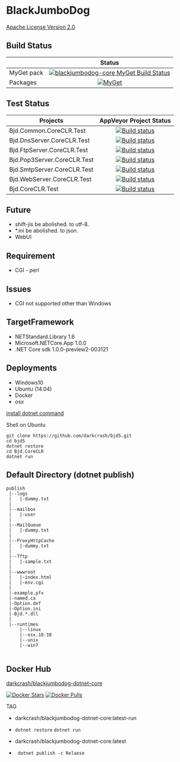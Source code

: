 BlackJumboDog
=============

[Apache License Version 2.0](LICENSE)

## Build Status

|   | Status |
|---|:-----:|
|MyGet pack|[![blackjumbodog-core MyGet Build Status](https://www.myget.org/BuildSource/Badge/blackjumbodog-core?identifier=d28a64e2-3864-4cb0-b9b5-cf1a83cc77e8)](https://www.myget.org/)|
|Packages|[![MyGet](https://img.shields.io/myget/blackjumbodog-core/v/Bjd.Common.CoreCLR.svg?maxAge=2592000?style=plastic)](https://www.myget.org/feed/Packages/blackjumbodog-core)|

## Test Status

| Projects | AppVeyor Project Status |
|---|:-----:|
|Bjd.Common.CoreCLR.Test    |[![Build status](https://ci.appveyor.com/api/projects/status/p8i96er4tg3j8fbd?svg=true)](https://ci.appveyor.com/project/darkcrash/bjd5)|
|Bjd.DnsServer.CoreCLR.Test |[![Build status](https://ci.appveyor.com/api/projects/status/xwv7m92c86qb3c85?svg=true)](https://ci.appveyor.com/project/darkcrash/bjd5-3cwig)|
|Bjd.FtpServer.CoreCLR.Test |[![Build status](https://ci.appveyor.com/api/projects/status/k10ucsh59xtyx7t9?svg=true)](https://ci.appveyor.com/project/darkcrash/bjd5-5pd0r)|
|Bjd.Pop3Server.CoreCLR.Test|[![Build status](https://ci.appveyor.com/api/projects/status/t0250q5wge4xuikt?svg=true)](https://ci.appveyor.com/project/darkcrash/bjd5-hpn2n)|
|Bjd.SmtpServer.CoreCLR.Test|[![Build status](https://ci.appveyor.com/api/projects/status/hv9pu705wpb5l7ri?svg=true)](https://ci.appveyor.com/project/darkcrash/bjd5-qqab7)|
|Bjd.WebServer.CoreCLR.Test |[![Build status](https://ci.appveyor.com/api/projects/status/8769awquopw95l59?svg=true)](https://ci.appveyor.com/project/darkcrash/bjd5-qhoq4)|
|Bjd.CoreCLR.Test           |[![Build status](https://ci.appveyor.com/api/projects/status/by5u3anq3g2gjb05?svg=true)](https://ci.appveyor.com/project/darkcrash/bjd5-p6o91)|

## Future
* shift-jis be abolished. to utf-8.
* *.ini be abolished. to json.
* WebUI

## Requirement

* CGI - perl 


## Issues

* CGI not supported other than Windows


## TargetFramework
* NETStandard.Library 1.6
* Microsoft.NETCore.App 1.0.0
* .NET Core sdk 1.0.0-preview2-003121

## Deployments
* Windows10
* Ubuntu (14.04)
* Docker
* osx


[install dotnet command](https://www.microsoft.com/net/core)

Shell on Ubuntu
```Bash:
git clone https://github.com/darkcrash/bjd5.git
cd bjd5
dotnet restore
cd Bjd.CoreCLR
dotnet run
```

## Default Directory (dotnet publish)
```
publish
 |--logs
 |   |-dummy.txt
 |
 |--mailbox
 |   |-user
 |
 |--MailQueue
 |   |-dummy.txt
 |
 |--ProxyHttpCache
 |   |-dummy.txt
 |
 |--Tftp
 |   |-sample.txt
 |
 |--wwwroot
 |   |-index.html
 |   |-env.cgi
 |
 |-example.pfx
 |-named.ca
 |-Option.def
 |-Option.ini
 |-Bjd.*.dll
 |
 |--runtimes
     |--linux
     |--osx.10.10
     |--unix
     |--win7


```

## Docker Hub

[darkcrash/blackjumbodog-dotnet-core](https://hub.docker.com/r/darkcrash/blackjumbodog-dotnet-core/)

[![Docker Stars](https://img.shields.io/docker/stars/darkcrash/blackjumbodog-dotnet-core.svg?maxAge=2592000?style=plastic)](https://hub.docker.com/r/darkcrash/blackjumbodog-dotnet-core/)
[![Docker Pulls](https://img.shields.io/docker/pulls/darkcrash/blackjumbodog-dotnet-core.svg?maxAge=2592000?style=plastic)](https://hub.docker.com/r/darkcrash/blackjumbodog-dotnet-core/)

TAG

* darkcrash/blackjumbodog-dotnet-core:latest-run
 * ` dotnet restore ` ` dotnet run `

* darkcrash/blackjumbodog-dotnet-core:latest
 * ` dotnet publish -c Relaese`



